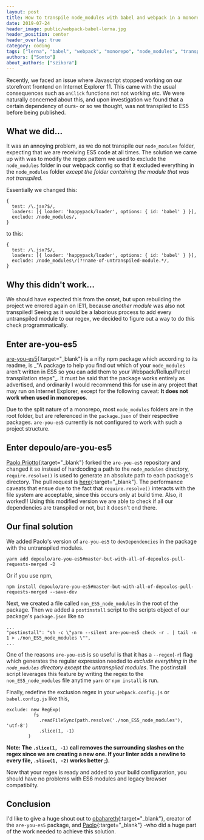 ```yaml
---
layout: post
title: How to transpile node_modules with babel and webpack in a monorepo
date: 2019-07-24
header_image: public/webpack-babel-lerna.jpg
header_position: center
header_overlay: true
category: coding
tags: ["lerna", "babel", "webpack", "monorepo", "node_modules", "transpile"]
authors: ["Somto"]
about_authors: ["szikora"]
---
```


Recently, we faced an issue where Javascript stopped working on our storefront frontend on Internet Explorer 11.
This came with the usual consequences such as `onClick` functions not not working etc.
We were naturally concerned about this, and upon investigation we found that a certain dependency of ours- or so we thought, was not transpiled to ES5 before being published.

## What we did...

It was an annoying problem, as we do not transpile our `node_modules` folder, expecting that we are receiving ES5 code at all times.
The solution we came up with was to modify the regex pattern we used to exclude the `node_modules` folder in our webpack config so that it excluded everything in the `node_modules` folder _except the folder containing the module that was not transpiled_.

Essentially we changed this:

```
{
  test: /\.jsx?$/,
  loaders: [{ loader: 'happypack/loader', options: { id: 'babel' } }],
  exclude: /node_modules/,
}
```

to this:

```
{
  test: /\.jsx?$/,
  loaders: [{ loader: 'happypack/loader', options: { id: 'babel' } }],
  exclude: /node_modules\/(?!name-of-untranspiled-module.*/,
}
```

## Why this didn't work...

We should have expected this from the onset, but upon rebuilding the project we errored again on IE11, because _another module_ was also not transpiled!
Seeing as it would be a laborious process to add every untranspiled module to our regex, we decided to figure out a way to do this check programmatically.

## Enter are-you-es5

[are-you-es5](https://github.com/obahareth/are-you-es5){:target="_blank"} is a nifty npm package which according to its readme, is _"A package to help you find out which of your `node_modules` aren't written in ES5 so you can add them to your Webpack/Rollup/Parcel transpilation steps"\_.
It must be said that the package works entirely as advertised, and ordinarily I would recommend this for use in any project that may run on Internet Explorer, except for the following caveat: **It does not work when used in monorepos**.

Due to the split nature of a monorepo, most `node_modules` folders are in the root folder, but are referenced in the `package.json` of their respective packages.
`are-you-es5` currently is not configured to work with such a project structure.

## Enter depoulo/are-you-es5

[Paolo Priotto](https://github.com/depoulo){:target="_blank"} forked the `are-you-es5` repository and changed it so instead of hardcoding a path to the `node_modules` directory, `require.resolve()` is used to generate an absolute path to each package's directory.
The pull request is [here](https://github.com/obahareth/are-you-es5/pull/12){:target="_blank"}.
The performance caveats that ensue due to the fact that `require.resolve()` interacts with the file system are acceptable, since this occurs only at build time.
Also, it worked!!
Using this modified version we are able to check if all our dependencies are transpiled or not, but it doesn't end there.

## Our final solution

We added Paolo's version of `are-you-es5` to `devDependencies` in the package with the untranspiled modules.

```
yarn add depoulo/are-you-es5#master-but-with-all-of-depoulos-pull-requests-merged -D
```

Or if you use npm,

```
npm install depoulo/are-you-es5#master-but-with-all-of-depoulos-pull-requests-merged --save-dev
```

Next, we created a file called `non_ES5_node_modules` in the root of the package.
Then we added a `postinstall` script to the scripts object of our package's `package.json` like so

```
...
"postinstall": "sh -c \"yarn --silent are-you-es5 check -r . | tail -n 1 > ./non_ES5_node_modules \"",
...
```

One of the reasons `are-you-es5` is so useful is that it has a `--regex`(`-r`) flag which generates the regular expression needed to _exclude everything in the `node_modules` directory except the untranspiled modules_.
The postinstall script leverages this feature by writing the regex to the `non_ES5_node_modules` file anytime `yarn` or `npm install` is run.

Finally, redefine the exclusion regex in your `webpack.config.js` or `babel.config.js` like this,

```
exclude: new RegExp(
          fs
            .readFileSync(path.resolve('./non_ES5_node_modules'), 'utf-8')
            .slice(1, -1)
        )
```

**Note: The `.slice(1, -1)` call removes the surrounding slashes on the regex since we are creating a new one. If your linter adds a newline to every file, `.slice(1, -2)` works better ;).**

Now that your regex is ready and added to your build configuration, you should have no problems with ES6 modules and legacy browser compatibilty.

## Conclusion

I'd like to give a huge shout out to [obahareth](https://github.com/obahareth){:target="_blank"}, creator of the `are-you-es5` package, and [Paolo](https://github.com/depoulo){:target="_blank"} -who did a huge part of the work needed to achieve this solution.
